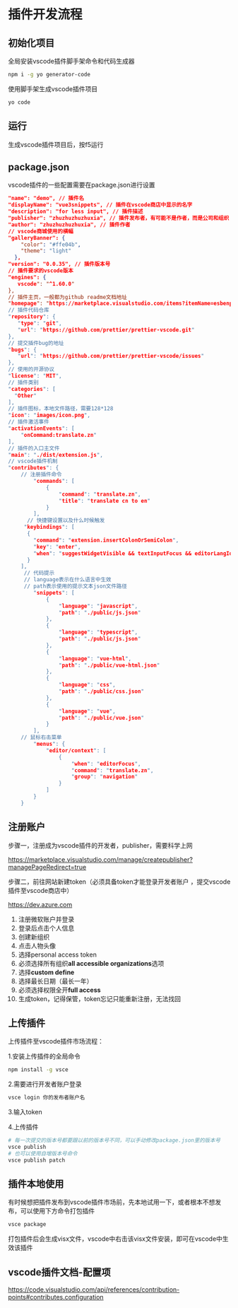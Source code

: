 # 插件开发流程

## 初始化项目

全局安装vscode插件脚手架命令和代码生成器

```sh
npm i -g yo generator-code
```

使用脚手架生成vscode插件项目

```sh
yo code
```

## 运行

生成vscode插件项目后，按f5运行

## package.json

vscode插件的一些配置需要在package.json进行设置

```json
"name": "demo", // 插件名
"displayName": "vue3snippets", // 插件在vscode商店中显示的名字
"description": "for less input", // 插件描述
"publisher": "zhuzhuzhuzhuxia", // 插件发布者，有可能不是作者，而是公司和组织
"author": "zhuzhuzhuzhuxia", // 插件作者
// vscode商城使用的横幅
"galleryBanner": {
    "color": "#ffe04b",
    "theme": "light"
  },
"version": "0.0.35", // 插件版本号
// 插件要求的vscode版本
"engines": { 
   vscode": "^1.60.0"
},
// 插件主页，一般都为github readme文档地址
"homepage": "https://marketplace.visualstudio.com/items?itemName=esbenp.prettier-vscode",
// 插件代码仓库
"repository": {
   "type": "git",
   "url": "https://github.com/prettier/prettier-vscode.git"
},
// 提交插件bug的地址
"bugs": {
   "url": "https://github.com/prettier/prettier-vscode/issues"
},
// 使用的开源协议
"license": "MIT", 
// 插件类别
"categories": [
  "Other"
],
// 插件图标，本地文件路径，需要128*128
"icon": "images/icon.png",
// 插件激活事件
"activationEvents": [
	"onCommand:translate.zn"
],
// 插件的入口主文件
"main": "./dist/extension.js", 
// vscode插件机制
"contributes": {
    // 注册插件命令
		"commands": [
			{
				"command": "translate.zn",
				"title": "translate cn to en"
			}
		],
      // 快捷键设置以及什么时候触发
     "keybindings": [
      {
        "command": "extension.insertColonOrSemiColon",
        "key": "enter",
        "when": "suggestWidgetVisible && textInputFocus && editorLangId =~ /javascript|typescript|javascriptreact|typescriptreact/ &&      config.editor.acceptSuggestionOnEnter != 'off'"
      }
    ],
     // 代码提示  
     // language表示在什么语言中生效 
     // path表示使用的提示文本json文件路径
		"snippets": [ 
			{
				"language": "javascript",
				"path": "./public/js.json"
			},
			{
				"language": "typescript",
				"path": "./public/js.json"
			},
			{
				"language": "vue-html",
				"path": "./public/vue-html.json"
			},
			{
				"language": "css",
				"path": "./public/css.json"
			},
			{
				"language": "vue",
				"path": "./public/vue.json"
			}
		],
    // 鼠标右击菜单
		"menus": { 
			"editor/context": [
				{
					"when": "editorFocus",
					"command": "translate.zn",
					"group": "navigation"
				}
			]
		}
	}
```

## 注册账户

步骤一，注册成为vscode插件的开发者，publisher，需要科学上网

https://marketplace.visualstudio.com/manage/createpublisher?managePageRedirect=true

步骤二，前往网站新建token（必须具备token才能登录开发者账户 ，提交vscode插件至vscode商店中）

https://dev.azure.com

1. 注册微软账户并登录
2. 登录后点击个人信息
3. 创建新组织
4. 点击人物头像
5. 选择personal  access  token
6. 必须选择所有组织**all accessible organizations**选项
7. 选择**custom define**
8. 选择最长日期（最长一年）
9. 必须选择权限全开**full access**
10. 生成token，记得保管，token忘记只能重新注册，无法找回

## 上传插件

上传插件至vscode插件市场流程：

1.安装上传插件的全局命令

```sh
npm install -g vsce
```

2.需要进行开发者账户登录

```sh
vsce login 你的发布者账户名
```

3.输入token

4.上传插件

```sh
# 每一次提交的版本号都要跟以前的版本号不同，可以手动修改package.json里的版本号
vsce publish
# 也可以使用自增版本号命令
vsce publish patch 
```

## 插件本地使用

有时候想把插件发布到vscode插件市场前，先本地试用一下，或者根本不想发布，可以使用下方命令打包插件

```sh
vsce package
```

打包插件后会生成visx文件，vscode中右击该visx文件安装，即可在vscode中生效该插件

## vscode插件文档-配置项

https://code.visualstudio.com/api/references/contribution-points#contributes.configuration
